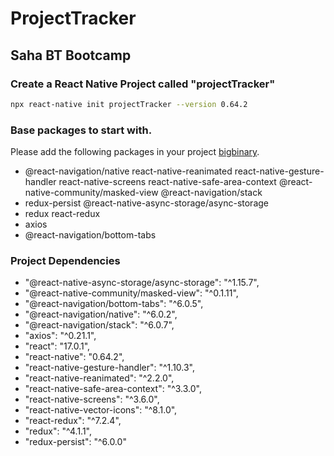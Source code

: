 # ProjectTracker 
## Saha BT Bootcamp

### Create a React Native Project called "projectTracker"
~~~bash
npx react-native init projectTracker --version 0.64.2
~~~
### Base packages to start with.
Please add the following packages in your project [bigbinary](https://www.bigbinary.com/learn-react-native/initial-repo-configurations#base-packages-to-start-with).
* @react-navigation/native react-native-reanimated react-native-gesture-handler react-native-screens react-native-safe-area-context @react-native-community/masked-view @react-navigation/stack
* redux-persist @react-native-async-storage/async-storage
* redux react-redux
* axios
* @react-navigation/bottom-tabs
### Project Dependencies
* "@react-native-async-storage/async-storage": "^1.15.7",
* "@react-native-community/masked-view": "^0.1.11",
* "@react-navigation/bottom-tabs": "^6.0.5",
* "@react-navigation/native": "^6.0.2",
* "@react-navigation/stack": "^6.0.7",
* "axios": "^0.21.1",
* "react": "17.0.1",
* "react-native": "0.64.2",
* "react-native-gesture-handler": "^1.10.3",
* "react-native-reanimated": "^2.2.0",
* "react-native-safe-area-context": "^3.3.0",
* "react-native-screens": "^3.6.0",
* "react-native-vector-icons": "^8.1.0",
* "react-redux": "^7.2.4",
* "redux": "^4.1.1",
* "redux-persist": "^6.0.0"
